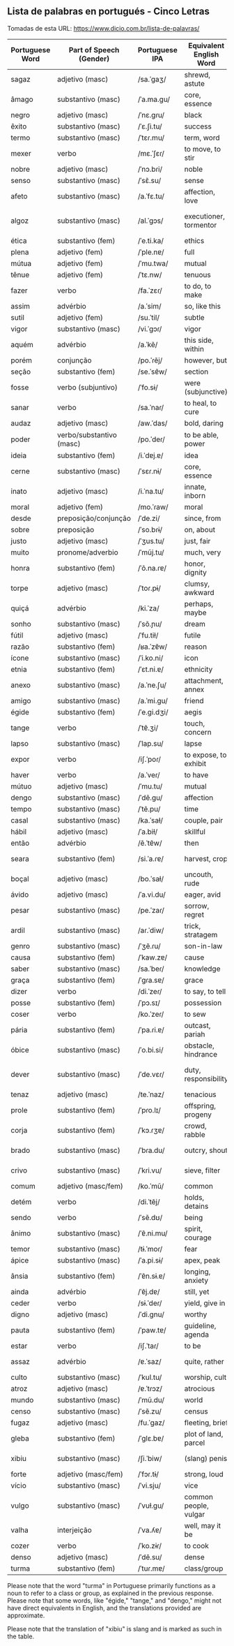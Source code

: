 ## Lista de palabras en portugués - Cinco Letras

Tomadas de esta URL: https://www.dicio.com.br/lista-de-palavras/

| Portuguese Word | Part of Speech (Gender) | Portuguese IPA | Equivalent English Word | English IPA (USA) | Equivalent Spanish Word | Spanish IPA (Latin American) | Word No. |
|-----------------|-------------------------|----------------|------------------------|------------------|-------------------------|-----------------------------|----------|
| sagaz           | adjetivo (masc)         | /sa.ˈɡaʒ/      | shrewd, astute         | /ʃruːd, əˈstuːt/ | sagaz                   | /sa'ɣas/                     |          |
| âmago           | substantivo (masc)      | /ˈa.ma.ɡu/     | core, essence          | /kɔr, ˈɛsəns/    | esencia                 | /e'sen.sja/                  |          |
| negro           | adjetivo (masc)         | /ˈnɛ.ɡɾu/      | black                  | /blæk/           | negro | /'ne.ɣɾo/   |  2009 |
| êxito           | substantivo (masc)      | /ˈɛ.ʃi.tu/     | success                | /səkˈsɛs/        | éxito                   | /'ek.si.to/                  |          |
| termo           | substantivo (masc)      | /ˈtɛɾ.mu/      | term, word             | /tɜrm, wɜrd/     | término                 | /'ter.mi.no/                 |          |
| mexer           | verbo                   | /mɛ.ˈʃɛɾ/      | to move, to stir       | /tuː muːv, tuː stɜr/ | mover                   | /mo'βer/                     |          |
| nobre           | adjetivo (masc)         | /ˈnɔ.bɾi/      | noble                  | /ˈnoʊ.bəl/       | noble                   | /'no.βle/                    |          |
| senso           | substantivo (masc)      | /ˈsɛ̃.su/      | sense                  | /sɛns/           | sentido                 | /sen'ti.do/                  |          |
| afeto           | substantivo (masc)      | /a.ˈfɛ.tu/     | affection, love        | /əˈfɛkʃən, lʌv/ | afecto                  | /a'fek.to/                   |          |
| algoz           | substantivo (masc)      | /al.ˈɡɔs/     | executioner, tormentor | /ˌɛksɪˈkjuːʃənər, tɔrˈmɛntər/ | verdugo             | /bɛrˈðu.ɣo/               |          |
| ética           | substantivo (fem)       | /ˈe.ti.ka/     | ethics                 | /ˈɛθɪks/         | ética                   | /'e.ti.ka/                   |          |
| plena           | adjetivo (fem)          | /ˈple.nɐ/      | full                   | /fʊl/            | plena                   | /'ple.na/                    |          |
| mútua           | adjetivo (fem)          | /ˈmu.twa/      | mutual                 | /ˈmjuː.tʃu.əl/   | mutua                   | /'mu.twa/                    |          |
| tênue           | adjetivo (fem)          | /ˈtɛ.nw/       | tenuous                | /ˈtɛnju.əs/      | tenue                   | /te.'nwe/                    |          |
| fazer           | verbo                   | /fa.ˈzɛɾ/      | to do, to make         | /tuː duː, tuː meɪk/ | hacer     | /a'θer/          | 2066 |
| assim           | advérbio                | /a.ˈsim/       | so, like this          | /soʊ, laɪk ðɪs/  | así                     | /a'si/                       |          |
| sutil           | adjetivo (fem)          | /su.ˈtil/      | subtle                 | /ˈsʌtəl/         | sutil                   | /su'til/                     |          |
| vigor           | substantivo (masc)      | /vi.ˈɡɔɾ/     | vigor                  | /ˈvɪɡər/         | vigor                   | /bi.'ɣor/                    |          |
| aquém           | advérbio                | /a.ˈkẽ/        | this side, within     | /ðɪs saɪd, wɪðˈɪn/ | aquende                 | /a'ken.de/                   |          |
| porém           | conjunção               | /po.ˈɾẽj/      | however, but          | /haʊˈɛvɚ, bət/   | pero                    | /'pe.ɾo/                     |          |
| seção           | substantivo (fem)       | /se.ˈsɐ̃w/     | section                | /ˈsɛkʃən/        | sección                 | /se'θjon/                    |          |
| fosse           | verbo (subjuntivo)      | /ˈfo.sɨ/       | were (subjunctive)     | /wɜr/            | fuera                   | /'fwe.ɾa/                    |          |
| sanar           | verbo                   | /sa.ˈnaɾ/      | to heal, to cure       | /tuː hil, tuː kjʊr/ | sanar                   | /sa'naɾ/                     |          |
| audaz           | adjetivo (masc)         | /aw.ˈdas/      | bold, daring           | /boʊld, ˈdɛrɪŋ/ | audaz                   | /aw'ðas/                     |          |
| poder           | verbo/substantivo (masc)| /po.ˈdeɾ/      | to be able, power      | /tuː bi ˈeɪ.bl̩, ˈpaʊər/ | poder                   | /po'ðeɾ/                     |          |
| ideia           | substantivo (fem)       | /i.ˈdɐj.ɐ/     | idea                   | /aɪˈdiə/         | idea                    | /iˈðe.a/                     |          |
| cerne           | substantivo (masc)      | /ˈsɛɾ.nɨ/      | core, essence          | /kɔr, ˈɛsəns/    | meollo                  | /me'ɔ.ʝo/                    |          |
| inato           | adjetivo (masc)         | /i.ˈna.tu/     | innate, inborn         | /ɪˈneɪt, ɪnˈbɔrn/ | innato                  | /i'nːa.to/                   |          |
| moral           | adjetivo (fem)          | /mo.ˈɾaw/      | moral                  | /ˈmɔrəl/         | moral                   | /mo'ɾal/                     |          |
| desde           | preposição/conjunção    | /ˈde.zi/       | since, from            | /sɪns, frʌm/      | desde                   | /'de.se/                     |          |
| sobre           | preposição              | /ˈso.bɾɨ/      | on, about              | /ɒn, əˈbaʊt/     | sobre                   | /'so.βɾe/                    |          |
| justo           | adjetivo (masc)         | /ˈʒus.tu/      | just, fair             | /dʒʌst, fɛr/     | justo                   | /'xus.to/                    |          |
| muito           | pronome/adverbio        | /ˈmũj.tu/     | much, very             | /mʌtʃ, ˈvɛri/    | mucho                   | /'mu.ʧo/                    |          |
| honra           | substantivo (fem)       | /ˈõ.na.ɾɐ/     | honor, dignity         | /ˈɒnər, ˈdɪɡnəti/ | honra                   | /'on.ɾa/                     |          |
| torpe           | adjetivo (masc)         | /ˈtoɾ.pɨ/      | clumsy, awkward        | /ˈklʌmzi, ˈɔkwərd/ | torpe                   | /'toɾ.pe/                    |          |
| quiçá           | advérbio                | /ki.ˈza/       | perhaps, maybe         | /pɚˈhæps, ˈmeɪbi/ | quizá                   | /ki'θa/                      |          |
| sonho           | substantivo (masc)      | /ˈsõ.ɲu/       | dream       | /drim/           | sueño      | /'swe.ɲo/                    | 2067 |
| fútil           | adjetivo (masc)         | /ˈfu.tiɫ/      | futile                 | /ˈfjuː.taɪl/     | fútil                   | /'fu.til/                    |          |
| razão           | substantivo (fem)       | /ʁa.ˈzɐ̃w/     | reason                 | /ˈriː.zən/       | razón                   | /ra'θon/                     |          |
| ícone           | substantivo (masc)      | /ˈi.ko.ni/     | icon                   | /ˈaɪ.kɑn/         | icono                   | /i'ko.no/                    |          |
| etnia           | substantivo (fem)       | /ˈɛt.ni.ɐ/     | ethnicity              | /ɛθˈnɪs.ə.ti/   | etnia                   | /'et.nja/                    |          |
| anexo           | substantivo (masc)      | /a.ˈne.ʃu/     | attachment, annex      | /əˈtætʃ.mənt, ˈæ.neks/ | anexo                   | /a'ne.ksɔ/                   |          |
| amigo           | substantivo (masc)      | /a.ˈmi.ɡu/     | friend                 | /frɛnd/          | amigo     | /a'mi.ɣo/       | 2058  |
| égide           | substantivo (fem)       | /ˈe.ɡi.dʒi/    | aegis                  | /ˈiː.dʒɪs/       | égida       | /'e.xi.ða/                   |          |
| tange           | verbo                   | /ˈtɐ̃.ʒi/      | touch, concern         | /tʌʧ, kənˈsɝn/   | tocar        | /to'kaɾ/                     |          |
| lapso           | substantivo (masc)      | /ˈlap.su/      | lapse                  | /læps/           | lapsus                  | /'lap.sus/                   |          |
| expor           | verbo                   | /iʃ.ˈpoɾ/      | to expose, to exhibit  | /tu ɪkˈspoʊz, tu ɪɡˈzɪbɪt/ | exponer                 | /ekspo'neɾ/                  |          |
| haver           | verbo                   | /a.ˈveɾ/       | to have                | /tu ˈhæv/        | haber                   | /a'βeɾ/                      |          |
| mútuo           | adjetivo (masc)         | /ˈmu.tu/       | mutual                 | /ˈmjuː.tʃuəl/    | mutuo                   | /'mu.two/                    |          |
| dengo           | substantivo (masc)      | /ˈdẽ.ɡu/      | affection              | /əˈfɛk.ʃən/      | mimo                    | /'mi.mo/                     |          |
| tempo           | substantivo (masc)      | /ˈtẽ.pu/       | time      | /taɪm/           | tiempo     | /'tjɛm.po/    | 2060 |
| casal           | substantivo (masc)      | /ka.ˈsaɫ/      | couple, pair           | /ˈkʌpəl, pɛr/    | pareja                  | /pa'ɾe.xa/                   |          |
| hábil           | adjetivo (masc)         | /ˈa.biɫ/       | skillful               | /ˈskɪl.fəl/      | hábil                   | /'a.βil/                     |          |
| então           | advérbio                | /ẽ.ˈtɐ̃w/      | then                   | /ðɛn/            | entonces                | /en'ton.ses/                 |          |
| seara           | substantivo (fem)       | /si.ˈa.ɾɐ/     | harvest, crop          | /ˈhɑr.vɪst, krɑp/ | cosecha                 | /ko'se.ʧa/                  |          |
| boçal           | adjetivo (masc)         | /bo.ˈsaɫ/      | uncouth, rude          | /ʌnˈkuːθ, ruːd/ | rudo, grosero           | /'ru.ðo, ɡro'se.ɾo/         |          |
| ávido           | adjetivo (masc)         | /ˈa.vi.du/     | eager, avid            | /ˈiː.ɡər, ˈæv.ɪd/ | ávido                   | /'a.βi.ðo/                  |          |
| pesar           | substantivo (masc)      | /pe.ˈzaɾ/      | sorrow, regret         | /ˈsɑr.oʊ, rɪˈɡrɛt/ | pesar                   | /pe'saɾ/                    |          |
| ardil           | substantivo (masc)      | /aɾ.ˈdiw/      | trick, stratagem       | /trɪk, ˈstræ.tə.dʒəm/ | ardilejo                | /ar.di'le.xo/               |          |
| genro           | substantivo (masc)      | /ˈʒẽ.ɾu/      | son-in-law             | /ˈsʌn.ɪn.lɔ/      | yerno                   | /'ʝer.no/                   |          |
| causa           | substantivo (fem)       | /ˈkaw.zɐ/     | cause                  | /kɔːz/           | causa                   | /'kaw.sa/                   |          |
| saber           | substantivo (masc)      | /sa.ˈbeɾ/      | knowledge              | /ˈnɒl.ɪdʒ/       | saber                   | /sa'βeɾ/                     |          |
| graça           | substantivo (fem)       | /ˈɡɾa.sɐ/     | grace                  | /ɡreɪs/          | gracia                  | /'ɡra.sja/                   |          |
| dizer           | verbo                   | /di.ˈzeɾ/      | to say, to tell        | /tu seɪ, tu tɛl/  | decir                   | /de'θiɾ/                     |          |
| posse           | substantivo (fem)       | /ˈpɔ.sɪ/      | possession             | /pəˈzɛʃ.ən/      | posesión                | /po.se'sjon/                |          |
| coser           | verbo                   | /ko.ˈzeɾ/      | to sew                 | /tu soʊ/          | coser                   | /ko'seɾ/                    |          |
| pária           | substantivo (fem)       | /ˈpa.ɾi.ɐ/     | outcast, pariah        | /ˈaʊt.kæst, pəˈraɪə/ | páriao                  | /'pa.ɾja.o/                  |          |
| óbice           | substantivo (masc)      | /ˈo.bi.si/     | obstacle, hindrance    | /ˈɑbstəkəl, ˈhɪn.drəns/ | obstáculo               | /ob'sta.ku.lo/               |          |
| dever           | substantivo (masc)      | /ˈde.vɛɾ/      | duty, responsibility   | /ˈduː.ti, rɪˌspɒn.səˈbɪl.ə.ti/ | deber                   | /de'βer/                    |          |
| tenaz           | adjetivo (masc)        | /te.ˈnaz/      | tenacious              | /təˈneɪ.ʃəs/    | tenaz                   | /te'nas/                     |          |
| prole           | substantivo (fem)       | /ˈpɾo.lɪ/      | offspring, progeny     | /ˈɔf.spriŋ, ˈprɑ.dʒə.ni/ | prole                   | /'pro.le/                    |          |
| corja           | substantivo (fem)       | /ˈkɔ.ɾʒɐ/     | crowd, rabble          | /kraʊd, ˈræb.əl/ | canalla                 | /ka'na.ʎa/                  |          |
| brado           | substantivo (masc)      | /ˈbɾa.du/      | outcry, shout          | /ˈaʊt.kraɪ, ʃaʊt/ | clamor                  | /kla'mor/                   |          |
| crivo           | substantivo (masc)      | /ˈkɾi.vu/      | sieve, filter          | /sɪv, ˈfɪl.tər/ | criba, tamiz            | /'kɾi.βa, ta'mis/           |          |
| comum           | adjetivo (masc/fem)     | /ko.ˈmũ/       | common                 | /ˈkɒm.ən/        | común                   | /ko'mun/                    |          |
| detém           | verbo                   | /di.ˈtẽj/      | holds, detains         | /hoʊldz, dɪˈteɪnz/ | detiene                 | /de'tje.ne/                 |          |
| sendo           | verbo                   | /ˈsẽ.dʊ/      | being                  | /ˈbiɪŋ/           | siendo                  | /'sjen.do/                  |          |
| ânimo           | substantivo (masc)      | /ˈɐ̃.ni.mu/    | spirit, courage        | /ˈspɪr.ɪt, ˈkɜːr.ɪdʒ/ | ánimo                   | /'a.ni.mo/                  |          |
| temor           | substantivo (masc)      | /tɨ.ˈmoɾ/      | fear                   | /fɪr/            | temor                   | /te'mor/                    |          |
| ápice           | substantivo (masc)      | /ˈa.pi.sɨ/     | apex, peak             | /ˈeɪ.pɛks, piːk/ | ápice                   | /'a.pi.se/                  |          |
| ânsia           | substantivo (fem)       | /ˈɐ̃n.sɨ.ɐ/    | longing, anxiety       | /ˈlɒŋ.ɪŋ, æŋˈzaɪ.ə.ti/ | ansia                   | /'an.sja/                   |          |
| ainda           | advérbio                | /ˈɐ̃j.dɐ/      | still, yet             | /stɪl, jɛt/      | aún                     | /'a.un/                     |          |
| ceder           | verbo                   | /sɨ.ˈdeɾ/      | yield, give in         | /jiːld, ɡɪv ɪn/ | ceder                   | /θe'ðeɾ/                    |          |
| digno           | adjetivo (masc)         | /ˈdi.ɡnu/      | worthy                 | /ˈwɜr.ði/        | digno                   | /'diɡ.no/                   |          |
| pauta           | substantivo (fem)       | /ˈpaw.tɐ/     | guideline, agenda      | /ˈɡaɪd.laɪn, əˈdʒɛn.də/ | pauta                   | /'paw.ta/                   |          |
| estar           | verbo                   | /iʃ.ˈtaɾ/     | to be                  | /tu bi/           | estar                   | /es'taɾ/                    |          |
| assaz           | advérbio                | /ɐ.ˈsaz/      | quite, rather          | /kwaɪt, ˈræð.ər/ | bastante                | /ban'tan.te/                |          |
| culto           | substantivo (masc)      | /ˈkul.tu/      | worship, cult          | /ˈwɜr.ʃɪp, kʌlt/ | culto                   | /'kul.to/                   |          |
| atroz           | adjetivo (masc)         | /ɐ.ˈtɾɔz/      | atrocious              | /əˈtroʊ.ʃəs/    | atroz                   | /a'tɾos/                    |          |
| mundo           | substantivo (masc)      | /ˈmũ.du/       | world                  | /wɜrld/          | mundo                   | /'mun.do/                   |          |
| censo           | substantivo (masc)      | /ˈsẽ.zu/       | census                 | /ˈsɛn.səs/        | censo                   | /'sen.so/                   |          |
| fugaz           | adjetivo (masc)         | /fu.ˈɡaz/      | fleeting, brief        | /ˈfliː.tɪŋ, briːf/ | fugaz                   | /fu'ɣaz/                    |          |
| gleba           | substantivo (fem)       | /ˈɡlɛ.bɐ/      | plot of land, parcel   | /plɒt ʌv lænd, ˈpɑːr.səl/ | gleba                   | /'ɡle.βa/                   |          |
| xibiu           | substantivo (masc)      | /ʃi.ˈbiw/      | (slang) penis          | /ˈpiː.nɪs/        | (slang) pene            | /'pe.ne/                    |          |
| forte           | adjetivo (masc/fem)     | /ˈfɔɾ.tɨ/      | strong, loud           | /strɒŋ, laʊd/    | fuerte                  | /'fweɾ.te/                  |          |
| vício           | substantivo (masc)      | /ˈvi.sju/      | vice                   | /vaɪs/            | vicio                   | /'bi.sjo/                   |          |
| vulgo           | substantivo (masc)      | /ˈvuɫ.ɡu/     | common people, vulgar  | /ˈkɒm.ən ˈpiː.pəl, ˈvʌl.ɡər/ | vulgo                   | /'bul.ɣo/                   |          |
| valha           | interjeição             | /ˈva.ʎɐ/      | well, may it be        | /wɛl, meɪ ɪt bi/ | ¡vaya!                  | /'ba.ʝa/                    |          |
| cozer           | verbo                   | /ˈko.zɨɾ/      | to cook                | /tu kʊk/          | cocer                   | /ko'seɾ/                    |          |
| denso           | adjetivo (masc)         | /ˈdẽ.su/       | dense                  | /dɛns/            | denso                   | /'den.so/                   |          |
| turma           | substantivo (fem)  | /ˈtuɾ.mɐ/  | class/group   | /klæs/    | grupo/clase      | /ˈɡɾupo/      |  2008  |

Please note that the word "turma" in Portuguese primarily functions as a noun to refer to a class or group, as explained in the previous response.
Please note that some words, like "égide," "tange," and "dengo," might not have direct equivalents in English, and the translations provided are approximate.

Please note that the translation of "xibiu" is slang and is marked as such in the table.
